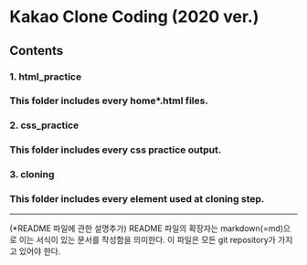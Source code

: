 # Kakao Clone Coding (2020 ver.)

## Contents
### 1. html_practice 
### This folder includes every home*.html files.

### 2. css_practice
### This folder includes every css practice output.

### 3. cloning
### This folder includes every element used at cloning step.

--------------------------------------------------------------
(*README 파일에 관한 설명추가)
README 파일의 확장자는 markdown(=md)으로 이는 서식이 있는 문서를 작성함을 의미한다.
이 파일은 모든 git repository가 가지고 있어야 한다.
